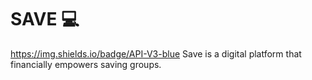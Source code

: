 # SAVE 💻

https://img.shields.io/badge/API-V3-blue
Save is a digital platform that financially empowers saving groups.
